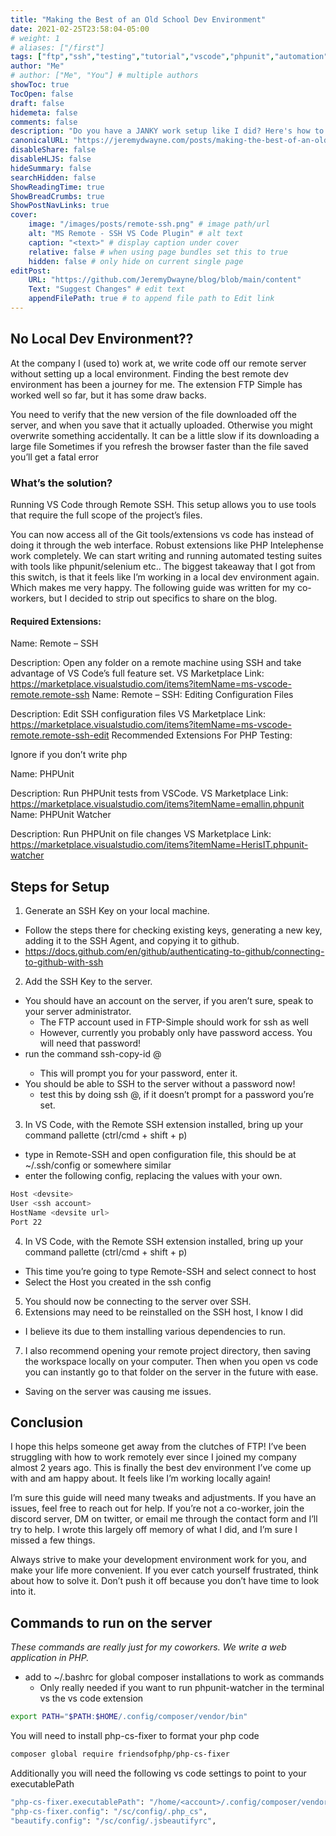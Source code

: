 ```yaml
---
title: "Making the Best of an Old School Dev Environment"
date: 2021-02-25T23:58:04-05:00
# weight: 1
# aliases: ["/first"]
tags: ["ftp","ssh","testing","tutorial","vscode","phpunit","automation","remote-ssh","tdd"]
author: "Me"
# author: ["Me", "You"] # multiple authors
showToc: true
TocOpen: false
draft: false
hidemeta: false
comments: false
description: "Do you have a JANKY work setup like I did? Here's how to configure VS Code to SSH into your remote server you edit files directly on. *gags*"
canonicalURL: "https://jeremydwayne.com/posts/making-the-best-of-an-old-school-dev-environment"
disableShare: false
disableHLJS: false
hideSummary: false
searchHidden: false
ShowReadingTime: true
ShowBreadCrumbs: true
ShowPostNavLinks: true
cover:
    image: "/images/posts/remote-ssh.png" # image path/url
    alt: "MS Remote - SSH VS Code Plugin" # alt text
    caption: "<text>" # display caption under cover
    relative: false # when using page bundles set this to true
    hidden: false # only hide on current single page
editPost:
    URL: "https://github.com/JeremyDwayne/blog/blob/main/content"
    Text: "Suggest Changes" # edit text
    appendFilePath: true # to append file path to Edit link
---
```

## No Local Dev Environment??
At the company I (used to) work at, we write code off our remote server without setting up a local environment. Finding the best remote dev environment has been a journey for me. The extension FTP Simple has worked well so far, but it has some draw backs.

You need to verify that the new version of the file downloaded off the server, and when you save that it actually uploaded. Otherwise you might overwrite something accidentally.
It can be a little slow if its downloading a large file
Sometimes if you refresh the browser faster than the file saved you’ll get a fatal error

### What’s the solution?
Running VS Code through Remote SSH. This setup allows you to use tools that require the full scope of the project’s files.

You can now access all of the Git tools/extensions vs code has instead of doing it through the web interface.
Robust extensions like PHP Intelephense work completely.
We can start writing and running automated testing suites with tools like phpunit/selenium
etc..
The biggest takeaway that I got from this switch, is that it feels like I’m working in a local dev environment again. Which makes me very happy. The following guide was written for my co-workers, but I decided to strip out specifics to share on the blog.

#### Required Extensions:

Name: Remote – SSH

Description: Open any folder on a remote machine using SSH and take advantage of VS Code’s full feature set.
VS Marketplace Link: https://marketplace.visualstudio.com/items?itemName=ms-vscode-remote.remote-ssh
Name: Remote – SSH: Editing Configuration Files

Description: Edit SSH configuration files
VS Marketplace Link: https://marketplace.visualstudio.com/items?itemName=ms-vscode-remote.remote-ssh-edit
Recommended Extensions For PHP Testing:

Ignore if you don’t write php

Name: PHPUnit

Description: Run PHPUnit tests from VSCode.
VS Marketplace Link: https://marketplace.visualstudio.com/items?itemName=emallin.phpunit
Name: PHPUnit Watcher

Description: Run PHPUnit on file changes
VS Marketplace Link: https://marketplace.visualstudio.com/items?itemName=HerisIT.phpunit-watcher

## Steps for Setup

1. Generate an SSH Key on your local machine.
  * Follow the steps there for checking existing keys, generating a new key, adding it to the SSH Agent, and copying it to github.
  * https://docs.github.com/en/github/authenticating-to-github/connecting-to-github-with-ssh
2. Add the SSH Key to the server.
  * You should have an account on the server, if you aren’t sure, speak to your server administrator.
    - The FTP account used in FTP-Simple should work for ssh as well
    - However, currently you probably only have password access. You will need that password!
  * run the command ssh-copy-id <accountname>@<devsite url>
    - This will prompt you for your password, enter it.
  * You should be able to SSH to the server without a password now!
    - test this by doing ssh <accountname>@<devsite url>, if it doesn’t prompt for a password you’re set.
3. In VS Code, with the Remote SSH extension installed, bring up your command pallette (ctrl/cmd + shift + p)
  * type in Remote-SSH and open configuration file, this should be at ~/.ssh/config or somewhere similar
  * enter the following config, replacing the values with your own.

```bash
Host <devsite>
User <ssh account>
HostName <devsite url>
Port 22
```
4. In VS Code, with the Remote SSH extension installed, bring up your command pallette (ctrl/cmd + shift + p)
  - This time you’re going to type Remote-SSH and select connect to host
  - Select the Host you created in the ssh config
5. You should now be connecting to the server over SSH.
6. Extensions may need to be reinstalled on the SSH host, I know I did
  - I believe its due to them installing various dependencies to run.
7. I also recommend opening your remote project directory, then saving the workspace locally on your computer. Then when you open vs code you can instantly go to that folder on the server in the future with ease.
  - Saving on the server was causing me issues.

## Conclusion

I hope this helps someone get away from the clutches of FTP! I’ve been struggling with how to work remotely ever since I joined my company almost 2 years ago. This is finally the best dev environment I’ve come up with and am happy about. It feels like I’m working locally again!

I’m sure this guide will need many tweaks and adjustments. If you have an issues, feel free to reach out for help. If you’re not a co-worker, join the discord server, DM on twitter, or email me through the contact form and I’ll try to help. I wrote this largely off memory of what I did, and I’m sure I missed a few things.

Always strive to make your development environment work for you, and make your life more convenient. If you ever catch yourself frustrated, think about how to solve it. Don’t push it off because you don’t have time to look into it.

## Commands to run on the server

_These commands are really just for my coworkers. We write a web application in PHP._

- add to ~/.bashrc for global composer installations to work as commands
  * Only really needed if you want to run phpunit-watcher in the terminal vs the vs code extension

```bash
export PATH="$PATH:$HOME/.config/composer/vendor/bin"
```

You will need to install php-cs-fixer to format your php code

```bash
composer global require friendsofphp/php-cs-fixer
```

Additionally you will need the following vs code settings to point to your executablePath

```bash
"php-cs-fixer.executablePath": "/home/<account>/.config/composer/vendor/bin/php-cs-fixer",
"php-cs-fixer.config": "/sc/config/.php_cs",
"beautify.config": "/sc/config/.jsbeautifyrc",
```
